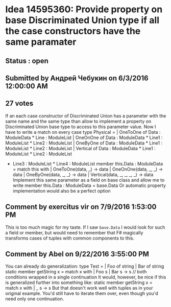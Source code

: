 # Idea 14595360: Provide property on base Discriminated Union type if all the case constructors have the same paramater #

## Status : open

## Submitted by Андрей Чебукин on 6/3/2016 12:00:00 AM

## 27 votes

If an each case constructor of Discriminated Union has a parameter with the same name and the same type than allow to implement a property on Discriminated Union base type to access to this parameter value.
Now I have to write a match on every case
type Physical =
| OneToOne of Data : ModuleData * Line : ModuleList
| OneOnOne of Data : ModuleData * Line1 : ModuleList * Line2 : ModuleList
| OneByOne of Data : ModuleData * Line1 : ModuleList * Line2 : ModuleList
| Vertical of Data : ModuleData * Line1 : ModuleList * Line2 : ModuleList
* Line3 : ModuleList * Line4 : ModuleList
member this.Data : ModuleData = match this with
| OneToOne(data, _) -> data
| OneOnOne(data, _, _) -> data
| OneByOne(data, _, _) -> data
| Vertical(data, _, _, _, _) -> data
Implement this same parameter as a field on base class and allow me to write
member this.Data : ModuleData = base.Data
Or automatic property implementation would also be a perfect option


## Comment by exercitus vir on 7/9/2016 1:53:00 PM

This is too much magic for my taste. If I saw `base.Data` I would look for such a field or member, but would need to remember that F# magically transforms cases of tuples with common components to this.

## Comment by Abel on 9/22/2016 3:55:00 PM

You can already do generalization:
type Test =
    | Foo of string
    | Bar of string
static member getString x =
    match x with
    | Foo s
    | Bar s -> s // both conditions wrapped in a single continuation
It would, however, be nice if this is generalized further into something like:
static member getString x =
    match x with
    | _ s -> s
But that doesn't work well with tuples as in your original example. You'd still have to iterate them over, even though you'd need only one continuation.

